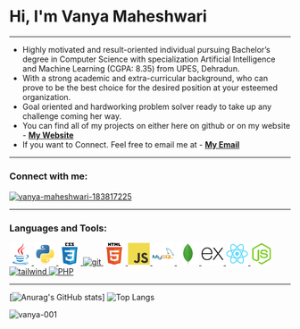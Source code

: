 <h1 align="left">Hi, I'm Vanya Maheshwari</h1>

---

- Highly motivated and result-oriented individual pursuing Bachelor’s degree in Computer Science with specialization Artificial Intelligence and Machine Learning (CGPA: 8.35) from UPES, Dehradun.
- With a strong academic and extra-curricular background, who can prove to be the best choice for the desired position at your esteemed organization.
- Goal oriented and hardworking problem solver ready to take up any challenge coming her way.
- You can find all of my projects on either here on github or on my website - [**My Website**](https://career-path-showcase.netlify.app/)
- If you want to Connect. Feel free to email me at - [**My Email**](vanimaheshwari19@gmail.com)

---

<h3 align="left">Connect with me:</h3>
<p align="left">
<a href="https://www.linkedin.com/in/vanya-maheshwari-183817225/" target="blank"><img align="center" src="https://raw.githubusercontent.com/rahuldkjain/github-profile-readme-generator/master/src/images/icons/Social/linked-in-alt.svg" alt="vanya-maheshwari-183817225" height="30" width="40" /></a>
</p>

---

<h3 align="left">Languages and Tools:</h3> 
<a href="https://www.java.com/" target="_blank">
  <img src="https://raw.githubusercontent.com/devicons/devicon/master/icons/java/java-original.svg" alt="Java" width="40" height="40" />
</a> 
<a href="https://www.python.org/" target="_blank">
  <img src="https://raw.githubusercontent.com/devicons/devicon/master/icons/python/python-original.svg" alt="Python" width="40" height="40" />
</a>
<a href="https://www.w3schools.com/css/" target="_blank"> <img src="https://raw.githubusercontent.com/devicons/devicon/master/icons/css3/css3-original-wordmark.svg" alt="css3" width="40" height="40"/> </a> 
<a href="https://git-scm.com/" target="_blank"> <img src="https://www.vectorlogo.zone/logos/git-scm/git-scm-icon.svg" alt="git" width="40" height="40"/> </a> 
<a href="https://www.w3.org/html/" target="_blank"> <img src="https://raw.githubusercontent.com/devicons/devicon/master/icons/html5/html5-original-wordmark.svg" alt="html5" width="40" height="40"/> </a> 
<a href="https://developer.mozilla.org/en-US/docs/Web/JavaScript" target="_blank"> <img src="https://raw.githubusercontent.com/devicons/devicon/master/icons/javascript/javascript-original.svg" alt="javascript" width="40" height="40"/> </a> 
<a href="https://www.mysql.com/" target="_blank"> <img src="https://raw.githubusercontent.com/devicons/devicon/master/icons/mysql/mysql-original-wordmark.svg" alt="mysql" width="40" height="40"/> </a> 

<!-- MongoDB -->
<a href="https://www.mongodb.com/" target="_blank">
  <img src="https://raw.githubusercontent.com/devicons/devicon/master/icons/mongodb/mongodb-original.svg" alt="MongoDB" width="40" height="40" />
</a>

<!-- Express.js -->
<a href="https://expressjs.com/" target="_blank">
  <img src="https://raw.githubusercontent.com/devicons/devicon/master/icons/express/express-original.svg" alt="Express.js" width="40" height="40" />
</a>

<!-- React -->
<a href="https://reactjs.org/" target="_blank">
  <img src="https://raw.githubusercontent.com/devicons/devicon/master/icons/react/react-original.svg" alt="React" width="40" height="40" />
</a>

<!-- Node.js -->
<a href="https://nodejs.org/" target="_blank">
  <img src="https://raw.githubusercontent.com/devicons/devicon/master/icons/nodejs/nodejs-original.svg" alt="Node.js" width="40" height="40" />
</a>
<a href="https://tailwindcss.com/" target="_blank"> <img src="https://www.vectorlogo.zone/logos/tailwindcss/tailwindcss-icon.svg" alt="tailwind" width="40" height="40"/> </a>
<a href="https://www.php.net/" target="_blank">
  <img src="https://www.vectorlogo.zone/logos/php/php-icon.svg" alt="PHP" width="40" height="40"/>
</a> 
</p>

---
[![Anurag's GitHub stats](https://github-readme-stats.vercel.app/api?username=vanya-001&show_icons=true&theme=dark)]
![Top Langs](https://github-readme-stats.vercel.app/api/top-langs/?username=vanya-001&hide_progress=true&theme=dark)


<p><img align="left" src="https://github-readme-streak-stats.herokuapp.com/?user=vanya-001&theme=dark" alt="vanya-001" /></p>
